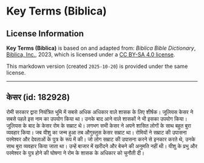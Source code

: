 # Key Terms (Biblica)

## License Information

**Key Terms (Biblica)** is based on and adapted from: _Biblica Bible Dictionary_, [Biblica, Inc.](https://www.biblica.com/), 2023, which is licensed under a [CC BY-SA 4.0 license](https://creativecommons.org/licenses/by-sa/4.0/legalcode.en).

This markdown version (created `2025-10-20`) is provided under the same license.



--------------------------------

## केसर (id: 182928)

रोमी सरकार द्वारा नियंत्रित भूमि में सबसे अधिक अधिकार वाले शासक के लिए शीर्षक। जूलियस केसर ने सबसे पहले इस नाम का उपयोग किया था। उनके बाद आने वाले शासकों ने भी इसका उपयोग किया। जूलियस के बाद के केसर रोम के सम्राट थे। लगभग सभी केसर ने अपने शासित लोगों के साथ बहुत बुरा व्यवहार किया। जब यीशु का जन्म हुआ तब औगुस्तुस केसर सम्राट था। रोमियों ने सम्राट की उपासना परमेश्वर और देवताओं के पुत्र के रूप में की। जो लोग सम्राट की उपासना करने से इनकार करते थे, उनके साथ बुरा व्यवहार किया जाता था। उन्हें बाजार में खरीदने और बेचने की अनुमति नहीं थी। यीशु के प्रभु और परमेश्वर के पुत्र होने की घोषणा ने रोम के शासक के अधिकार को चुनौती दी।


